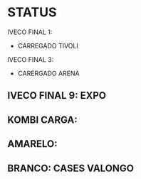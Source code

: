# STATUS

IVECO FINAL 1: 
-  CARREGADO TIVOLI

IVECO FINAL 3: 
- CARERGADO ARENA

IVECO FINAL 9: EXPO
-  

KOMBI CARGA: 
- 

AMARELO: 
- 

BRANCO: CASES VALONGO
-  
